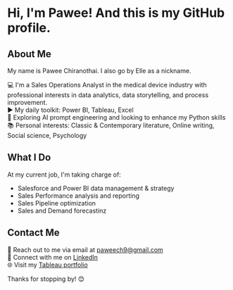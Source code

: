 # Hi, I'm Pawee! And this is my GitHub profile.

## About Me

My name is Pawee Chiranothai. I also go by Elle as a nickname.

:computer: I'm a Sales Operations Analyst in the medical device industry with professional interests in data analytics, data storytelling, and process improvement.  
:arrow_forward: My daily toolkit: Power BI, Tableau, Excel  
:eyes: Exploring AI prompt engineering and looking to enhance my Python skills  
:books: Personal interests: Classic & Contemporary literature, Online writing, Social science, Psychology 

## What I Do 
At my current job, I'm taking charge of:
- Salesforce and Power BI data management & strategy
- Sales Performance analysis and reporting
- Sales Pipeline optimization
- Sales and Demand forecastinz

## Contact Me
:email: Reach out to me via email at [paweech9@gmail.com](mailto:paweech9@gmail.com)  
:link: Connect with me on [LinkedIn](https://www.linkedin.com/in/paweech/)  
🌐 Visit my [Tableau portfolio](https://public.tableau.com/app/profile/paweech/vizzes)

Thanks for stopping by! 😊

<!--
**paweech/paweech** is a ✨ _special_ ✨ repository because its `README.md` (this file) appears on your GitHub profile.

Here are some ideas to get you started:

- 🔭 I’m currently working on ...
- 🌱 I’m currently learning ...
- 👯 I’m looking to collaborate on ...
- 🤔 I’m looking for help with ...
- 💬 Ask me about ...
- 📫 How to reach me: ...
- 😄 Pronouns: ...
- ⚡ Fun fact: ...
-->
